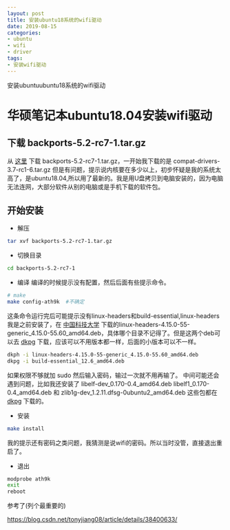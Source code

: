 ```yaml
---
layout: post
title: 安装ubuntu18系统的wifi驱动
date: 2019-08-15
categories:
- ubuntu
- wifi
- driver
tags:
- 安装wifi驱动
---
```

安装ubuntuubuntu18系统的wifi驱动
<!--more-->


# 华硕笔记本ubuntu18.04安装wifi驱动

## 下载 backports-5.2-rc7-1.tar.gz

从 [这里](https://mirrors.edge.kernel.org/pub/linux/kernel/projects/backports/stable/) 下载 backports-5.2-rc7-1.tar.gz，一开始我下载的是 compat-drivers-3.7-rc1-6.tar.gz 但是有问题，提示说内核要在多少以上，初步怀疑是我的系统太高了，是ubuntu18.04,所以用了最新的。我是用U盘拷贝到电脑安装的，因为电脑无法连网，大部分软件从别的电脑或是手机下载的软件包。

## 开始安装
- 解压

```bash
tar xvf backports-5.2-rc7-1.tar.gz
```
- 切换目录
```bash
cd backports-5.2-rc7-1
```
- 编译
编译的时候提示没有配置，然后后面有些提示命令。
```bash
# make
make config-ath9k  #不确定
```
这条命令运行完后可能提示没有linux-headers和build-essential,linux-headers我是之前安装了，在 [中国科技大学](http://mirrors.ustc.edu.cn/) 下载的linux-headers-4.15.0-55-generic_4.15.0-55.60_amd64.deb，具体哪个目录不记得了。但是这两个deb可以去 [dkpg](https://pkgs.org/) 下载，应该可以不用版本都一样，后面的小版本可以不一样。
```bash
dkph -i linux-headers-4.15.0-55-generic_4.15.0-55.60_amd64.deb
dkpg -i build-essential_12.6_amd64.deb
```
如果权限不够就加 sudo 然后输入密码，输过一次就不用再输了。
中间可能还会遇到问题，比如我还安装了 libelf-dev_0.170-0.4_amd64.deb libelf1_0.170-0.4_amd64.deb 和 zlib1g-dev_1.2.11.dfsg-0ubuntu2_amd64.deb 这些包都在 [dkpg](https://pkgs.org/) 下载的。

- 安装
```bash
make install
```
我的提示还有密码之类问题，我猜测是说wifi的密码。所以当时没管，直接退出重启了。

- 退出
```bash
modprobe ath9k
exit
reboot
```

参考了(列个最重要的)

<https://blog.csdn.net/tonyjiang08/article/details/38400633/>
